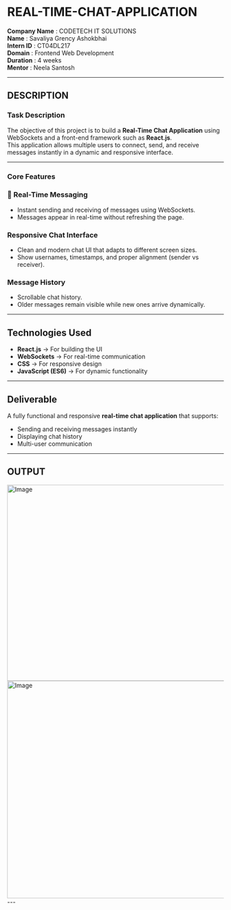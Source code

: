 # REAL-TIME-CHAT-APPLICATION  

**Company Name**  : CODETECH IT SOLUTIONS  
**Name**          : Savaliya Grency Ashokbhai  
**Intern ID**     : CT04DL217  
**Domain**        : Frontend Web Development  
**Duration**      : 4 weeks  
**Mentor**        : Neela Santosh  

---

## DESCRIPTION  

### Task Description  
The objective of this project is to build a **Real-Time Chat Application** using WebSockets and a front-end framework such as **React.js**.  
This application allows multiple users to connect, send, and receive messages instantly in a dynamic and responsive interface.  

---

### Core Features  

### 💬 Real-Time Messaging  
- Instant sending and receiving of messages using WebSockets.  
- Messages appear in real-time without refreshing the page.  

### Responsive Chat Interface  
- Clean and modern chat UI that adapts to different screen sizes.  
- Show usernames, timestamps, and proper alignment (sender vs receiver).  

### Message History  
- Scrollable chat history.  
- Older messages remain visible while new ones arrive dynamically.  

---

## Technologies Used  
- **React.js** → For building the UI  
- **WebSockets** → For real-time communication  
- **CSS** → For responsive design  
- **JavaScript (ES6)** → For dynamic functionality  

---

## Deliverable  
A fully functional and responsive **real-time chat application** that supports:  
- Sending and receiving messages instantly  
- Displaying chat history  
- Multi-user communication  

---

## OUTPUT  
<img width="1010" height="456" alt="Image" src="https://github.com/user-attachments/assets/a14fd817-ca32-491a-8015-891fd20133ac" />

<img width="1062" height="506" alt="Image" src="https://github.com/user-attachments/assets/643e73bc-18a9-4762-83cd-19ad8537d528" />
---
